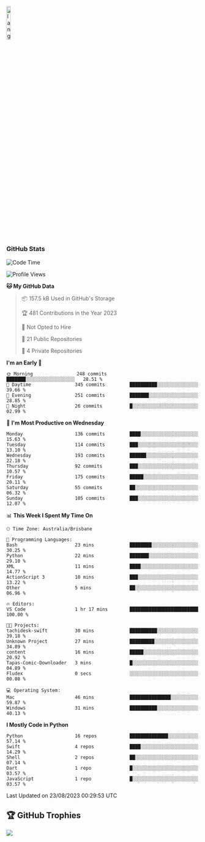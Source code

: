 <p align="left"><img width=15%" src="https://github.com/alansmathew/alansmathew/raw/master/lang.gif" alt="lang image here" /></p>

# <h3 align="left">GitHub Stats</h3>

<!--START_SECTION:waka-->
![Code Time](http://img.shields.io/badge/Code%20Time-309%20hrs%2053%20mins-blue)

![Profile Views](http://img.shields.io/badge/Profile%20Views-0-blue)

**🐱 My GitHub Data** 

> 📦 157.5 kB Used in GitHub's Storage 
 > 
> 🏆 481 Contributions in the Year 2023
 > 
> 🚫 Not Opted to Hire
 > 
> 📜 21 Public Repositories 
 > 
> 🔑 4 Private Repositories 
 > 
**I'm an Early 🐤** 

```text
🌞 Morning                248 commits         ███████░░░░░░░░░░░░░░░░░░   28.51 % 
🌆 Daytime                345 commits         ██████████░░░░░░░░░░░░░░░   39.66 % 
🌃 Evening                251 commits         ███████░░░░░░░░░░░░░░░░░░   28.85 % 
🌙 Night                  26 commits          █░░░░░░░░░░░░░░░░░░░░░░░░   02.99 % 
```
📅 **I'm Most Productive on Wednesday** 

```text
Monday                   136 commits         ████░░░░░░░░░░░░░░░░░░░░░   15.63 % 
Tuesday                  114 commits         ███░░░░░░░░░░░░░░░░░░░░░░   13.10 % 
Wednesday                193 commits         ██████░░░░░░░░░░░░░░░░░░░   22.18 % 
Thursday                 92 commits          ███░░░░░░░░░░░░░░░░░░░░░░   10.57 % 
Friday                   175 commits         █████░░░░░░░░░░░░░░░░░░░░   20.11 % 
Saturday                 55 commits          ██░░░░░░░░░░░░░░░░░░░░░░░   06.32 % 
Sunday                   105 commits         ███░░░░░░░░░░░░░░░░░░░░░░   12.07 % 
```


📊 **This Week I Spent My Time On** 

```text
🕑︎ Time Zone: Australia/Brisbane

💬 Programming Languages: 
Bash                     23 mins             ████████░░░░░░░░░░░░░░░░░   30.25 % 
Python                   22 mins             ███████░░░░░░░░░░░░░░░░░░   29.10 % 
XML                      11 mins             ████░░░░░░░░░░░░░░░░░░░░░   14.77 % 
ActionScript 3           10 mins             ███░░░░░░░░░░░░░░░░░░░░░░   13.22 % 
Other                    5 mins              ██░░░░░░░░░░░░░░░░░░░░░░░   06.96 % 

🔥 Editors: 
VS Code                  1 hr 17 mins        █████████████████████████   100.00 % 

🐱‍💻 Projects: 
tachidesk-swift          30 mins             ██████████░░░░░░░░░░░░░░░   39.18 % 
Unknown Project          27 mins             █████████░░░░░░░░░░░░░░░░   34.89 % 
content                  16 mins             █████░░░░░░░░░░░░░░░░░░░░   20.92 % 
Tapas-Comic-Downloader   3 mins              █░░░░░░░░░░░░░░░░░░░░░░░░   04.89 % 
Fludex                   0 secs              ░░░░░░░░░░░░░░░░░░░░░░░░░   00.08 % 

💻 Operating System: 
Mac                      46 mins             ███████████████░░░░░░░░░░   59.87 % 
Windows                  31 mins             ██████████░░░░░░░░░░░░░░░   40.13 % 
```

**I Mostly Code in Python** 

```text
Python                   16 repos            ██████████████░░░░░░░░░░░   57.14 % 
Swift                    4 repos             ████░░░░░░░░░░░░░░░░░░░░░   14.29 % 
Shell                    2 repos             ██░░░░░░░░░░░░░░░░░░░░░░░   07.14 % 
Dart                     1 repo              █░░░░░░░░░░░░░░░░░░░░░░░░   03.57 % 
JavaScript               1 repo              █░░░░░░░░░░░░░░░░░░░░░░░░   03.57 % 
```




 Last Updated on 23/08/2023 00:29:53 UTC
<!--END_SECTION:waka-->

## 🏆 GitHub Trophies

![](https://github-profile-trophy.vercel.app/?username=samh06&theme=discord&no-frame=true&no-bg=false&margin-w=4)
